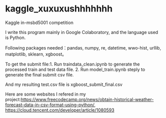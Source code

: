 # kaggle_xuxuxushhhhhhh
Kaggle in-msbd5001 competition 


I write this program mainly in Google Colaboratory, and the language used is Python.

Following packages needed：pandas, numpy, re, datetime, wwo-hist, urllib, matplotlib, sklearn, xgboost。

To get the submit file:1. Run traindata_clean.ipynb to generate the processed train and test data file.
2. Run model_train.ipynb steply to generate the final submit csv file.


And my resulting test.csv file is xgboost_submit_final.csv

Here are some websites I refered in my project:https://www.freecodecamp.org/news/obtain-historical-weather-forecast-data-in-csv-format-using-python/, https://cloud.tencent.com/developer/article/1080593
